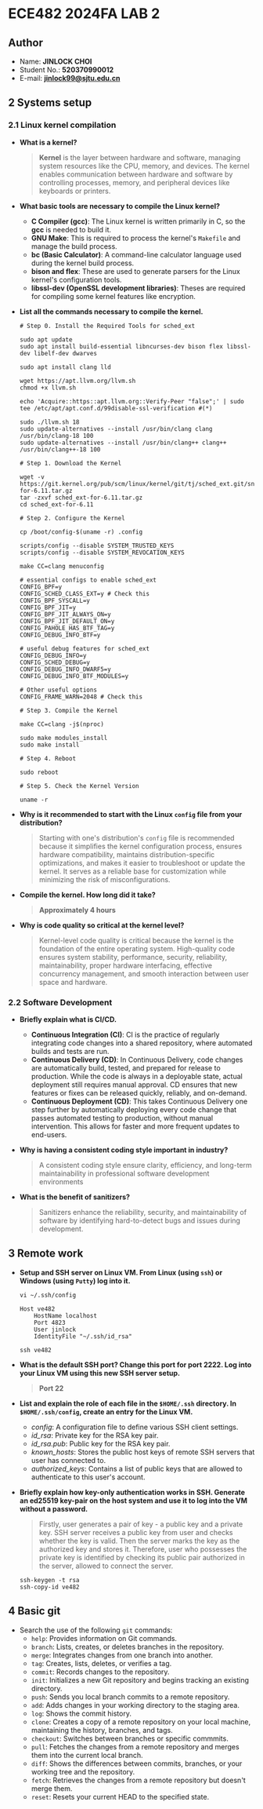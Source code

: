# ECE482 2024FA LAB 2
## Author
- Name: **JINLOCK CHOI**
- Student No.: **520370990012**
- E-mail: **jinlock99@sjtu.edu.cn**

## 2 Systems setup
### 2.1 Linux kernel compilation
- **What is a kernel?**  

    > **Kernel** is the layer between hardware and software, managing system resources like the CPU, memory, and devices. The kernel enables communication between hardware and software by controlling processes, memory, and peripheral devices like keyboards or printers.  

- **What basic tools are necessary to compile the Linux kernel?**
    - **C Compiler (gcc)**: The Linux kernel is written primarily in C, so the **gcc** is needed to build it.
    - **GNU Make**: This is required to process the kernel's `Makefile` and manage the build process.
    - **bc (Basic Calculator)**: A command-line calculator language used during the kernel build process.
    - **bison and flex**: These are used to generate parsers for the Linux kernel's configuration tools.
    - **libssl-dev (OpenSSL development libraries)**: Theses are required for compiling some kernel features like encryption.  

- **List all the commands necessary to compile the kernel.**
    ```
    # Step 0. Install the Required Tools for sched_ext

    sudo apt update
    sudo apt install build-essential libncurses-dev bison flex libssl-dev libelf-dev dwarves

    sudo apt install clang lld

    wget https://apt.llvm.org/llvm.sh
    chmod +x llvm.sh

    echo 'Acquire::https::apt.llvm.org::Verify-Peer "false";' | sudo tee /etc/apt/apt.conf.d/99disable-ssl-verification #(*)

    sudo ./llvm.sh 18
    sudo update-alternatives --install /usr/bin/clang clang /usr/bin/clang-18 100
    sudo update-alternatives --install /usr/bin/clang++ clang++ /usr/bin/clang++-18 100

    # Step 1. Download the Kernel

    wget -v https://git.kernel.org/pub/scm/linux/kernel/git/tj/sched_ext.git/snapshot/sched_ext-for-6.11.tar.gz
    tar -zxvf sched_ext-for-6.11.tar.gz
    cd sched_ext-for-6.11

    # Step 2. Configure the Kernel

    cp /boot/config-$(uname -r) .config

    scripts/config --disable SYSTEM_TRUSTED_KEYS
    scripts/config --disable SYSTEM_REVOCATION_KEYS

    make CC=clang menuconfig

    # essential configs to enable sched_ext
    CONFIG_BPF=y
    CONFIG_SCHED_CLASS_EXT=y # Check this
    CONFIG_BPF_SYSCALL=y
    CONFIG_BPF_JIT=y
    CONFIG_BPF_JIT_ALWAYS_ON=y
    CONFIG_BPF_JIT_DEFAULT_ON=y
    CONFIG_PAHOLE_HAS_BTF_TAG=y
    CONFIG_DEBUG_INFO_BTF=y

    # useful debug features for sched_ext
    CONFIG_DEBUG_INFO=y
    CONFIG_SCHED_DEBUG=y
    CONFIG_DEBUG_INFO_DWARF5=y
    CONFIG_DEBUG_INFO_BTF_MODULES=y

    # Other useful options
    CONFIG_FRAME_WARN=2048 # Check this

    # Step 3. Compile the Kernel

    make CC=clang -j$(nproc)

    sudo make modules_install
    sudo make install

    # Step 4. Reboot

    sudo reboot

    # Step 5. Check the Kernel Version

    uname -r
    ```  

- **Why is it recommended to start with the Linux `config` file from your distribution?**  

    > Starting with one's distribution's `config` file is recommended because it simplifies the kernel configuration process, ensures hardware compatibility, maintains distribution-specific optimizations, and makes it easier to troubleshoot or update the kernel. It serves as a reliable base for customization while minimizing the risk of misconfigurations.  

- **Compile the kernel. How long did it take?**

    > **Approximately 4 hours**

- **Why is code quality so critical at the kernel level?**

    > Kernel-level code quality is critical because the kernel is the foundation of the entire operating system. High-quality code ensures system stability, performance, security, reliability, maintainability, proper hardware interfacing, effective concurrency management, and smooth interaction between user space and hardware.

### 2.2 Software Development
- **Briefly explain what is CI/CD.**

    - **Continuous Integration (CI)**: CI is the practice of regularly integrating code changes into a shared repository, where automated builds and tests are run.
    - **Continuous Delivery (CD)**: In Continuous Delivery, code changes are automatically build, tested, and prepared for release to production. While the code is always in a deployable state, actual deployment still requires manual approval. CD ensures that new features or fixes can be released quickly, reliably, and on-demand.
    - **Continuous Deployment (CD)**: This takes Continuous Delivery one step further by automatically deploying every code change that passes automated testing to production, without manual intervention. This allows for faster and more frequent updates to end-users.

- **Why is having a consistent coding style important in industry?**

    > A consistent coding style ensure clarity, efficiency, and long-term maintainability in professional software development environments

- **What is the benefit of sanitizers?**

    > Sanitizers enhance the reliability, security, and maintainability of software by identifying hard-to-detect bugs and issues during development.

## 3 Remote work
- **Setup and SSH server on Linux VM. From Linux (using `ssh`) or Windows (using `Putty`) log into it.**  

    ```
    vi ~/.ssh/config

    Host ve482
        HostName localhost
        Port 4823
        User jinlock
        IdentityFile "~/.ssh/id_rsa"

    ssh ve482
    ```  

- **What is the default SSH port? Change this port for port 2222. Log into your Linux VM using this new SSH server setup.**

    > **Port 22**

- **List and explain the role of each file in the `$HOME/.ssh` directory. In `$HOME/.ssh/config`, create an entry for the Linux VM.**

    - *config*: A configuration file to define various SSH client settings.
    - *id_rsa*: Private key for the RSA key pair.
    - *id_rsa.pub*: Public key for the RSA key pair.
    - *known_hosts*: Stores the public host keys of remote SSH servers that user has connected to.
    - *authorized_keys*: Contains a list of public keys that are allowed to authenticate to this user's account.

- **Briefly explain how key-only authentication works in SSH. Generate an ed25519 key-pair on the host system and use it to log into the VM without a password.**

    > Firstly, user generates a pair of key - a public key and a private key. SSH server receives a public key from user and checks whether the key is valid. Then the server marks the key as the authorized key and stores it. Therefore, user who possesses the private key is identified by checking its public pair authorized in the server, allowed to connect the server.

    ```
    ssh-keygen -t rsa
    ssh-copy-id ve482
    ```
## 4 Basic git
- Search the use of the following `git` commands:  
    - `help`: Provides information on Git commands.
    - `branch`: Lists, creates, or deletes branches in the repository.
    - `merge`: Integrates changes from one branch into another.
    - `tag`: Creates, lists, deletes, or verifies a tag.
    - `commit`: Records changes to the repository.
    - `init`: Initializes a new Git repository and begins tracking an existing directory.
    - `push`: Sends you local branch commits to a remote repository.
    - `add`: Adds changes in your working directory to the staging area.
    - `log`: Shows the commit history.
    - `clone`: Creates a copy of a remote repository on your local machine, maintaining the history, branches, and tags.
    - `checkout`: Switches between branches or specific commmits.
    - `pull`: Fetches the changes from a remote repository and merges them into the current local branch.
    - `diff`: Shows the differences between commits, branches, or your working tree and the repository.
    - `fetch`: Retrieves the changes from a remote repository but doesn't merge them.
    - `reset`: Resets your current HEAD to the specified state.